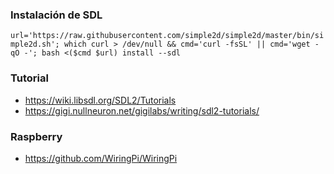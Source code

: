 ### Instalación de SDL

``` url='https://raw.githubusercontent.com/simple2d/simple2d/master/bin/simple2d.sh'; which curl > /dev/null && cmd='curl -fsSL' || cmd='wget -qO -'; bash <($cmd $url) install --sdl ```

### Tutorial

- https://wiki.libsdl.org/SDL2/Tutorials
- https://gigi.nullneuron.net/gigilabs/writing/sdl2-tutorials/

### Raspberry

- https://github.com/WiringPi/WiringPi


